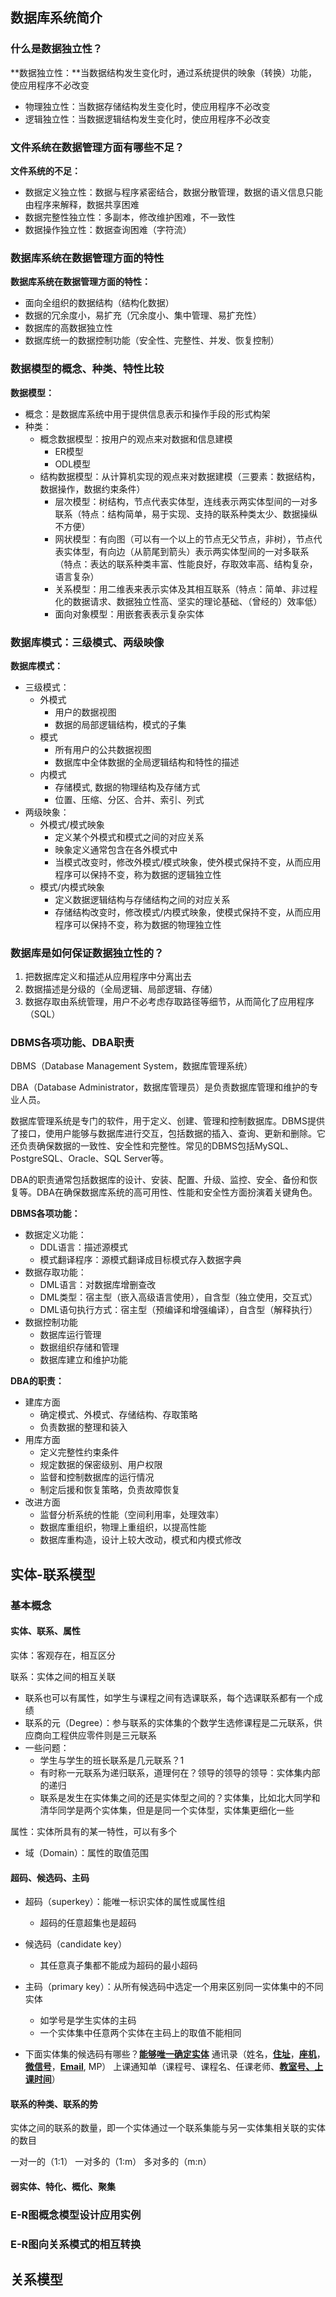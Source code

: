 ## 数据库系统简介

### 什么是数据独立性？

**数据独立性：**当数据结构发生变化时，通过系统提供的映象（转换）功能，使应用程序不必改变

- 物理独立性：当数据存储结构发生变化时，使应用程序不必改变
- 逻辑独立性：当数据逻辑结构发生变化时，使应用程序不必改变

### 文件系统在数据管理方面有哪些不足？

**文件系统的不足：**

- 数据定义独立性：数据与程序紧密结合，数据分散管理，数据的语义信息只能由程序来解释，数据共享困难
- 数据完整性独立性：多副本，修改维护困难，不一致性
- 数据操作独立性：数据查询困难（字符流）

### 数据库系统在数据管理方面的特性

**数据库系统在数据管理方面的特性：**

- 面向全组织的数据结构（结构化数据）
- 数据的冗余度小，易扩充（冗余度小、集中管理、易扩充性）
- 数据库的高数据独立性
- 数据库统一的数据控制功能（安全性、完整性、并发、恢复控制）

### 数据模型的概念、种类、特性比较

**数据模型：**

- 概念：是数据库系统中用于提供信息表示和操作手段的形式构架
- 种类：
  - 概念数据模型：按用户的观点来对数据和信息建模
    - ER模型
    - ODL模型
  - 结构数据模型：从计算机实现的观点来对数据建模（三要素：数据结构，数据操作，数据约束条件）
    - 层次模型：树结构，节点代表实体型，连线表示两实体型间的一对多联系（特点：结构简单，易于实现、支持的联系种类太少、数据操纵不方便）
    - 网状模型：有向图（可以有一个以上的节点无父节点，非树），节点代表实体型，有向边（从箭尾到箭头）表示两实体型间的一对多联系（特点：表达的联系种类丰富、性能良好，存取效率高、结构复杂，语言复杂）
    - 关系模型：用二维表来表示实体及其相互联系（特点：简单、非过程化的数据请求、数据独立性高、坚实的理论基础、（曾经的）效率低）
    - 面向对象模型：用嵌套表表示复杂实体

### 数据库模式：三级模式、两级映像

**数据库模式：**

- 三级模式：
  - 外模式
    - 用户的数据视图
    - 数据的局部逻辑结构，模式的子集
  - 模式
    - 所有用户的公共数据视图
    - 数据库中全体数据的全局逻辑结构和特性的描述
  - 内模式
    - 存储模式, 数据的物理结构及存储方式
    - 位置、压缩、分区、合并、索引、列式
- 两级映象：
  - 外模式/模式映象
    - 定义某个外模式和模式之间的对应关系
    - 映象定义通常包含在各外模式中
    - 当模式改变时，修改外模式/模式映象，使外模式保持不变，从而应用程序可以保持不变，称为数据的逻辑独立性
  - 模式/内模式映象
    - 定义数据逻辑结构与存储结构之间的对应关系
    - 存储结构改变时，修改模式/内模式映象，使模式保持不变，从而应用程序可以保持不变，称为数据的物理独立性

### 数据库是如何保证数据独立性的？

1. 把数据库定义和描述从应用程序中分离出去
2. 数据描述是分级的（全局逻辑、局部逻辑、存储）
3. 数据存取由系统管理，用户不必考虑存取路径等细节，从而简化了应用程序（SQL）

### DBMS各项功能、DBA职责

DBMS（Database Management System，数据库管理系统）

DBA（Database Administrator，数据库管理员）是负责数据库管理和维护的专业人员。

数据库管理系统是专门的软件，用于定义、创建、管理和控制数据库。DBMS提供了接口，使用户能够与数据库进行交互，包括数据的插入、查询、更新和删除。它还负责确保数据的一致性、安全性和完整性。常见的DBMS包括MySQL、PostgreSQL、Oracle、SQL Server等。

DBA的职责通常包括数据库的设计、安装、配置、升级、监控、安全、备份和恢复等。DBA在确保数据库系统的高可用性、性能和安全性方面扮演着关键角色。

**DBMS各项功能：**

- 数据定义功能：
  - DDL语言：描述源模式
  - 模式翻译程序：源模式翻译成目标模式存入数据字典
- 数据存取功能：
  - DML语言：对数据库增删查改
  - DML类型：宿主型（嵌入高级语言使用），自含型（独立使用，交互式）
  - DML语句执行方式：宿主型（预编译和增强编译），自含型（解释执行）
- 数据控制功能
  - 数据库运行管理
  - 数据组织存储和管理
  - 数据库建立和维护功能

**DBA的职责：**

- 建库方面
  - 确定模式、外模式、存储结构、存取策略
  - 负责数据的整理和装入
- 用库方面
  - 定义完整性约束条件
  - 规定数据的保密级别、用户权限
  - 监督和控制数据库的运行情况
  - 制定后援和恢复策略，负责故障恢复
- 改进方面
  - 监督分析系统的性能（空间利用率，处理效率）
  - 数据库重组织，物理上重组织，以提高性能
  - 数据库重构造，设计上较大改动，模式和内模式修改

## 实体-联系模型

### 基本概念

#### 实体、联系、属性

实体：客观存在，相互区分

联系：实体之间的相互关联

- 联系也可以有属性，如学生与课程之间有选课联系，每个选课联系都有一个成绩
- 联系的元（Degree）：参与联系的实体集的个数学生选修课程是二元联系，供应商向工程供应零件则是三元联系
- 一些问题：
  - 学生与学生的班长联系是几元联系？1
  - 有时称一元联系为递归联系，道理何在？领导的领导的领导：实体集内部的递归
  - 联系是发生在实体集之间的还是实体型之间的？实体集，比如北大同学和清华同学是两个实体集，但是是同一个实体型，实体集更细化一些

属性：实体所具有的某一特性，可以有多个

- 域（Domain）：属性的取值范围

#### 超码、候选码、主码

- 超码（superkey）：能唯一标识实体的属性或属性组
  - 超码的任意超集也是超码

- 候选码（candidate key）
  - 其任意真子集都不能成为超码的最小超码

- 主码（primary key）：从所有候选码中选定一个用来区别同一实体集中的不同实体
  - 如学号是学生实体的主码
  - 一个实体集中任意两个实体在主码上的取值不能相同

- 下面实体集的候选码有哪些？**<u>能够唯一确定实体</u>**
  通讯录（姓名，**<u>住址</u>**，**<u>座机</u>**，**<u>微信号</u>**，**<u>Email</u>**, MP）
  上课通知单（课程号、课程名、任课老师、**<u>教室号、上课时间</u>**）

#### 联系的种类、联系的势

实体之间的联系的数量，即一个实体通过一个联系集能与另一实体集相关联的实体的数目

一对一的（1:1）
一对多的（1:m）
多对多的（m:n）

#### 弱实体、特化、概化、聚集

### E-R图概念模型设计应用实例

### E-R图向关系模式的相互转换



## 关系模型



# 